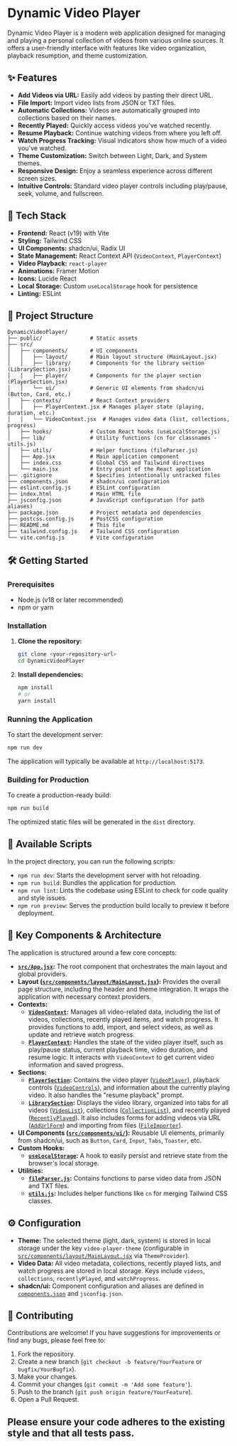 # Dynamic Video Player

Dynamic Video Player is a modern web application designed for managing and playing a personal collection of videos from various online sources. It offers a user-friendly interface with features like video organization, playback resumption, and theme customization.

<!-- Optional: Add a GIF or screenshot of the application here -->
<!-- ![App Screenshot](link_to_your_screenshot.png) -->

## ✨ Features

-   **Add Videos via URL:** Easily add videos by pasting their direct URL.
-   **File Import:** Import video lists from JSON or TXT files.
-   **Automatic Collections:** Videos are automatically grouped into collections based on their names.
-   **Recently Played:** Quickly access videos you've watched recently.
-   **Resume Playback:** Continue watching videos from where you left off.
-   **Watch Progress Tracking:** Visual indicators show how much of a video you've watched.
-   **Theme Customization:** Switch between Light, Dark, and System themes.
-   **Responsive Design:** Enjoy a seamless experience across different screen sizes.
-   **Intuitive Controls:** Standard video player controls including play/pause, seek, volume, and fullscreen.

## 🚀 Tech Stack

-   **Frontend:** React (v19) with Vite
-   **Styling:** Tailwind CSS
-   **UI Components:** shadcn/ui, Radix UI
-   **State Management:** React Context API (`VideoContext`, `PlayerContext`)
-   **Video Playback:** `react-player`
-   **Animations:** Framer Motion
-   **Icons:** Lucide React
-   **Local Storage:** Custom `useLocalStorage` hook for persistence
-   **Linting:** ESLint

## 📂 Project Structure

```
DynamicVideoPlayer/
├── public/               # Static assets
├── src/
│   ├── components/       # UI components
│   │   ├── layout/       # Main layout structure (MainLayout.jsx)
│   │   ├── library/      # Components for the library section (LibrarySection.jsx)
│   │   ├── player/       # Components for the player section (PlayerSection.jsx)
│   │   └── ui/           # Generic UI elements from shadcn/ui (Button, Card, etc.)
│   ├── contexts/         # React Context providers
│   │   ├── PlayerContext.jsx # Manages player state (playing, duration, etc.)
│   │   └── VideoContext.jsx  # Manages video data (list, collections, progress)
│   ├── hooks/            # Custom React hooks (useLocalStorage.js)
│   ├── lib/              # Utility functions (cn for classnames - utils.js)
│   ├── utils/            # Helper functions (fileParser.js)
│   ├── App.jsx           # Main application component
│   ├── index.css         # Global CSS and Tailwind directives
│   └── main.jsx          # Entry point of the React application
├── .gitignore            # Specifies intentionally untracked files
├── components.json       # shadcn/ui configuration
├── eslint.config.js      # ESLint configuration
├── index.html            # Main HTML file
├── jsconfig.json         # JavaScript configuration (for path aliases)
├── package.json          # Project metadata and dependencies
├── postcss.config.js     # PostCSS configuration
├── README.md             # This file
├── tailwind.config.js    # Tailwind CSS configuration
└── vite.config.js        # Vite configuration
```

## 🛠️ Getting Started

### Prerequisites

-   Node.js (v18 or later recommended)
-   npm or yarn

### Installation

1.  **Clone the repository:**
    ```bash
    git clone <your-repository-url>
    cd DynamicVideoPlayer
    ```

2.  **Install dependencies:**
    ```bash
    npm install
    # or
    yarn install
    ```

### Running the Application

To start the development server:

```bash
npm run dev
```

The application will typically be available at `http://localhost:5173`.

### Building for Production

To create a production-ready build:

```bash
npm run build
```

The optimized static files will be generated in the `dist` directory.

## 📜 Available Scripts

In the project directory, you can run the following scripts:

-   `npm run dev`: Starts the development server with hot reloading.
-   `npm run build`: Bundles the application for production.
-   `npm run lint`: Lints the codebase using ESLint to check for code quality and style issues.
-   `npm run preview`: Serves the production build locally to preview it before deployment.

## 🧩 Key Components & Architecture

The application is structured around a few core concepts:

-   **[`src/App.jsx`](src/App.jsx):** The root component that orchestrates the main layout and global providers.
-   **Layout ([`src/components/layout/MainLayout.jsx`](src/components/layout/MainLayout.jsx)):** Provides the overall page structure, including the header and theme integration. It wraps the application with necessary context providers.
-   **Contexts:**
    -   **[`VideoContext`](src/contexts/VideoContext.jsx):** Manages all video-related data, including the list of videos, collections, recently played items, and watch progress. It provides functions to add, import, and select videos, as well as update and retrieve watch progress.
    -   **[`PlayerContext`](src/contexts/PlayerContext.jsx):** Handles the state of the video player itself, such as play/pause status, current playback time, video duration, and resume logic. It interacts with `VideoContext` to get current video information and saved progress.
-   **Sections:**
    -   **[`PlayerSection`](src/components/player/PlayerSection.jsx):** Contains the video player ([`VideoPlayer`](src/components/VideoPlayer.jsx)), playback controls ([`VideoControls`](src/components/VideoControls.jsx)), and information about the currently playing video. It also handles the "resume playback" prompt.
    -   **[`LibrarySection`](src/components/library/LibrarySection.jsx):** Displays the video library, organized into tabs for all videos ([`VideoList`](src/components/VideoList.jsx)), collections ([`CollectionList`](src/components/CollectionList.jsx)), and recently played ([`RecentlyPlayed`](src/components/RecentlyPlayed.jsx)). It also includes forms for adding videos via URL ([`AddUrlForm`](src/components/AddUrlForm.jsx)) and importing from files ([`FileImporter`](src/components/FileImporter.jsx)).
-   **UI Components ([`src/components/ui/`](src/components/ui/)):** Reusable UI elements, primarily from shadcn/ui, such as `Button`, `Card`, `Input`, `Tabs`, `Toaster`, etc.
-   **Custom Hooks:**
    -   **[`useLocalStorage`](src/hooks/useLocalStorage.js):** A hook to easily persist and retrieve state from the browser's local storage.
-   **Utilities:**
    -   **[`fileParser.js`](src/utils/fileParser.js):** Contains functions to parse video data from JSON and TXT files.
    -   **[`utils.js`](src/lib/utils.js):** Includes helper functions like `cn` for merging Tailwind CSS classes.

## ⚙️ Configuration

-   **Theme:** The selected theme (light, dark, system) is stored in local storage under the key `video-player-theme` (configurable in [`src/components/layout/MainLayout.jsx`](src/components/layout/MainLayout.jsx) via `ThemeProvider`).
-   **Video Data:** All video metadata, collections, recently played lists, and watch progress are stored in local storage. Keys include `videos`, `collections`, `recentlyPlayed`, and `watchProgress`.
-   **shadcn/ui:** Component configuration and aliases are defined in [`components.json`](components.json) and `jsconfig.json`.

## 🤝 Contributing

Contributions are welcome! If you have suggestions for improvements or find any bugs, please feel free to:

1.  Fork the repository.
2.  Create a new branch (`git checkout -b feature/YourFeature` or `bugfix/YourBugfix`).
3.  Make your changes.
4.  Commit your changes (`git commit -m 'Add some feature'`).
5.  Push to the branch (`git push origin feature/YourFeature`).
6.  Open a Pull Request.

Please ensure your code adheres to the existing style and that all tests pass.
---